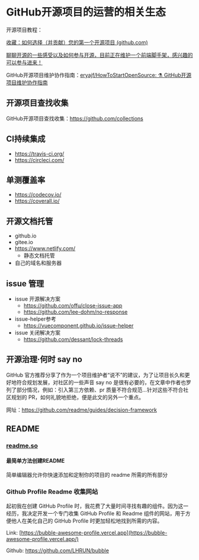 # GitHub开源项目的运营的相关生态

开源项目教程：

[收藏：如何选择（并贡献）您的第一个开源项目 (github.com)](https://github.com/collections/choosing-projects)

[聊聊开源的一些感受以及如何参与开源，目前正在维护一个前端脚手架，感兴趣的可以参与进来！](https://www.v2ex.com/t/1030165#reply20)

GitHub开源项目维护协作指南：[eryajf/HowToStartOpenSource: ⚗️ GitHub开源项目维护协作指南](https://github.com/eryajf/HowToStartOpenSource)

## 开源项目查找收集

GitHub开源项目查找收集：https://github.com/collections

## CI持续集成

- https://travis-ci.org/
- https://circleci.com/

## 单测覆盖率

- https://codecov.io/
- https://coverall.io/

## 开源文档托管

- github.io
- gitee.io
- https://www.netlify.com/
  - 静态文档托管
- 自己的域名和服务器

## issue 管理

- issue 开源解决方案
  - https://github.com/offu/close-issue-app
  - https://github.com/lee-dohm/no-response
- issue-helper参考
  - https://vuecomponent.github.io/issue-helper
- issue 关闭解决方案
  - https://github.com/dessant/lock-threads

## 开源治理·何时 say no

GitHub 官方推荐分享了作为一个项目维护者“说不”的建议，为了让项目长久和更好地符合规划发展，对社区的一些声音 say no 是很有必要的，在文章中作者也罗列了部分情况，例如：引入第三方依赖、pr 质量不符合规范…针对这些不符合社区规划的 PR，如何礼貌地拒绝，便是此文的另外一个重点。

网址：https://github.com/readme/guides/decision-framework

## README

### [readme.so](https://readme.so/cn)

#### 最简单方法创建README

简单编辑器允许你快速添加和定制你的项目的 readme 所需的所有部分

### Github Profile Readme 收集网站

起初我在创建 GitHub Profile 时，我花费了大量时间寻找有趣的组件。因为这一经历，我决定开发一个专门收集 GitHub Profile 和 Readme 组件的网站，用于方便他人在美化自己的 GitHub Profile 时更加轻松地找到所需的内容。

Link: [https://bubble-awesome-profile.vercel.app](https://bubble-awesome-profile.vercel.app/)

Github: https://github.com/LHRUN/bubble
